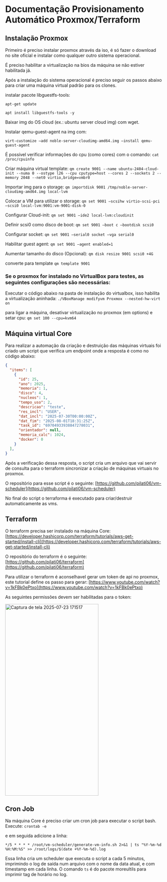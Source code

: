 # Documentação Provisionamento Automático Proxmox/Terraform

## Instalação Proxmox

Primeiro é preciso instalar proxmox através da iso, é só fazer o download no site oficial e instalar como qualquer outro sistema operacional.

É preciso habilitar a virtualização na bios da máquina se não estiver habilitada já.

Após a instalação do sistema operacional é preciso seguir os passos abaixo para criar uma máquina virtual padrão para os clones.

instalar pacote libguestfs-tools:

`apt-get update`

`apt install libguestfs-tools -y`

Baixar img do OS cloud (ex.: ubuntu server cloud img) com wget.

Instalar qemu-guest-agent na img com:

`virt-customize –add noble-server-cloudimg-amd64.img –install qemu-guest-agent`

É possível verificar informações do cpu (como cores) com o comando:
`cat /proc/cpuinfo`

Criar máquina virtual template:
`qm create 9001 --name ubuntu-2404-cloud-init --numa 0 --ostype l26 --cpu cputype=host --cores 2 --sockets 2 --memory 2048 --net0 virtio,bridge=vmbr0`

Importar img para o storage:
`qm importdisk 9001 /tmp/noble-server-cloudimg-amd64.img local-lvm`

Colocar a VM para utilizar o storage:
`qm set 9001 –scsihw virtio-scsi-pci –scsi0 local-lvm:9001:vm-9001-disk-0`

Configurar Cloud-init:
`qm set 9001 –ide2 local-lvm:cloudinit`

Definir scsi0 como disco de boot:
`qm set 9001 –boot c –bootdisk scsi0`

Configurar socket:
`qm set 9001 –serial0 socket –vga serial0`

Habilitar guest agent:
`qm set 9001 –agent enabled=1`

Aumentar tamanho do disco (Opcional):
`qm disk resize 9001 scsi0 +4G`

converte para template
`qm template 9001`

### Se o proxmox for instalado no VirtualBox para testes, as seguintes configurações são necessárias:

Executar o código abaixo na pasta de instalação do virtualbox, isso habilita a virtualização aninhada:
`./VBoxManage modifyvm Proxmox --nested-hw-virt on`

para ligar a máquina, desativar virtualização no proxmox (em options) e setar cpu:
`qm set 100 --cpu=kvm64`

## Máquina virtual Core

Para realizar a automação da criação e destruição das máquinas virtuais foi criado um script que verifica um endpoint onde a resposta é como no código abaixo:

```json
{
  "items": [
    {
      "id": 25,
      "ano": 2025,
      "memoria": 1,
      "disco": 4,
      "nucleos": 1,
      "tempo_uso": 2,
      "descricao": "teste",
      "res_incl": "USER",
      "dat_incl": "2025-07-30T00:00:00Z",
      "dat_fim": "2025-08-01T18:31:25Z",
      "task_id": "69704933938847278031",
      "orientador": null,
      "memoria_calc": 1024,
      "docker": 0
    }
  ],
}
```

Após a verificação dessa resposta, o script cria um arquivo que vai servir de consulta para o terraform sincronizar a criação de máquinas virtuais no proxmox.

O repositório para esse script é o seguinte: [https://github.com/pilati06/vm-scheduler](https://github.com/pilati06/vm-scheduler)

No final do script o terraforma é executado para criar/destruir automaticamente as vms.

## Terraform

O terraform precisa ser instalado na máquina Core: [https://developer.hashicorp.com/terraform/tutorials/aws-get-started/install-cli](https://developer.hashicorp.com/terraform/tutorials/aws-get-started/install-cli)

O repositório do terraform é o seguinte: [https://github.com/pilati06/terraform](https://github.com/pilati06/terraform)

Para utilizar o terraform é aconselhavel gerar um token de api no proxmox, este tutorial define os passo para gerar: [https://www.youtube.com/watch?v=1kFBk0ePtxo](https://www.youtube.com/watch?v=1kFBk0ePtxo)

As seguintes permissões devem ser habilitadas para o token:

<img width="299" height="615" alt="Captura de tela 2025-07-23 171517" src="https://github.com/user-attachments/assets/0954dfaf-6f8f-4e9f-a0d4-cdaf21522001" />

## Cron Job

Na máquina Core é preciso criar um cron job para executar o script bash.
Execute: `crontab -e`

e em seguida adicione a linha:

`*/5 * * * * /root/vm-scheduler/generate-vm-info.sh 2>&1 | ts "%Y-%m-%d %H:%M:%S" >> /root/logs/$(date +%Y-%m-%d).log`

Essa linha cria um scheduler que executa o script a cada 5 minutos, imprimindo o log de saída num arquivo com o nome da data atual, e com timestamp em cada linha. O comando `ts` é do pacote moreultils para imprimir tag de horário no log.
 
